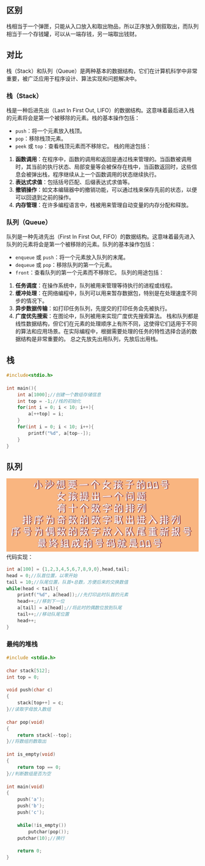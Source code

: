 ## 区别
栈相当于一个弹匣，只能从入口放入和取出物品，所以正序放入倒叙取出，而队列相当于一个存钱罐，可以从一端存钱，另一端取出钱财。
## 对比
栈（Stack）和队列（Queue）是两种基本的数据结构，它们在计算机科学中非常重要，被广泛应用于程序设计、算法实现和问题解决中。
### 栈（Stack）
栈是一种后进先出（Last In First Out, LIFO）的数据结构。这意味着最后进入栈的元素将会是第一个被移除的元素。栈的基本操作包括：
- `push`：将一个元素放入栈顶。
- `pop`：移除栈顶元素。
- `peek` 或 `top`：查看栈顶元素而不移除它。
栈的用途包括：
1. **函数调用**：在程序中，函数的调用和返回是通过栈来管理的。当函数被调用时，其当前的执行状态、局部变量等会被保存在栈中，当函数返回时，这些信息会被弹出栈，程序继续从上一个函数调用的状态继续执行。
2. **表达式求值**：包括括号匹配、后缀表达式求值等。
3. **撤销操作**：如文本编辑器中的撤销功能，可以通过栈来保存先前的状态，以便可以回退到之前的操作。
4. **内存管理**：在许多编程语言中，栈被用来管理自动变量的内存分配和释放。
### 队列（Queue）
队列是一种先进先出（First In First Out, FIFO）的数据结构。这意味着最先进入队列的元素将会是第一个被移除的元素。队列的基本操作包括：
- `enqueue` 或 `push`：将一个元素放入队列的末尾。
- `dequeue` 或 `pop`：移除队列的第一个元素。
- `front`：查看队列的第一个元素而不移除它。
队列的用途包括：
1. **任务调度**：在操作系统中，队列被用来管理等待执行的进程或线程。
2. **缓冲处理**：在网络编程中，队列可以用来暂存数据包，特别是在处理速度不同步的情况下。
3. **异步数据传输**：如打印任务队列，先提交的打印任务会先被执行。
4. **广度优先搜索**：在图论中，队列被用来实现广度优先搜索算法。
栈和队列都是线性数据结构，但它们在元素的处理顺序上有所不同，这使得它们适用于不同的算法和应用场景。在实际编程中，根据需要处理的任务的特性选择合适的数据结构是非常重要的。
总之先放先出用队列，先放后出用栈。

## 栈
```c
#include<stdio.h>

int main(){
	int a[1000];//创建一个数组存储信息
	int top = -1;//栈的初始化
	for(int i = 0; i < 10; i++){
		a[++top] = i;
	} 
	for(int i = 0; i < 10; i++){
		printf("%d", a[top--]);
	}
} 
```
## 队列
![输入图片说明](/imgs/2024-05-04/e7AC5wOy8Hpmb4xN.png)
代码实现：
```c
int a[100] = {1,2,3,4,5,6,7,8,9,0},head,tail;
head = 0;//队首位置，以零开始 
tail = 10;//队尾位置，队首+总数，方便后来的交换数值 
while(head < tail){
	printf("%d", a[head]);//先打印此时队首的元素 
	head++;//移到下一位 
	a[tail] = a[head];//将此时的偶数位放到队尾 
	tail++;//移动队尾位置 
	head++;
} 
```

### 最纯的堆栈
```c
#include <stdio.h>

char stack[512];
int top = 0;

void push(char c)
{
	stack[top++] = c;
}//读取字母放入数组

char pop(void)
{
	return stack[--top];
}//将数组的数取出

int is_empty(void)
{
	return top == 0;
}//判断数组是否为空

int main(void)
{
	push('a');
	push('b');
	push('c');
	
	while(!is_empty())
		putchar(pop());
	putchar(10);//换行
	
	return 0;
}
```
<!--stackedit_data:
eyJoaXN0b3J5IjpbLTkyODYyOTA0OSwyMDc3OTg3MjA0LC0xMz
MxNzQyMjEwXX0=
-->